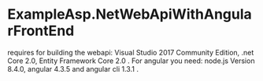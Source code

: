 # ExampleAsp.NetWebApiWithAngularFrontEnd
requires for building the webapi: Visual Studio 2017 Community Edition, .net Core 2.0, Entity Framework Core 2.0 .
For angular you need: node.js Version 8.4.0, angular 4.3.5 and angular cli 1.3.1 .
